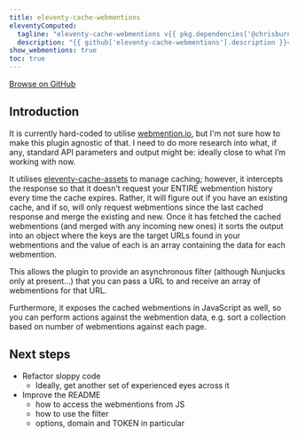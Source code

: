 ```yaml
---
title: eleventy-cache-webmentions
eleventyComputed:
  tagline: "eleventy-cache-webmentions v{{ pkg.dependencies['@chrisburnell/eleventy-cache-webmentions'] | replace('^', '') }}"
  description: "{{ github['eleventy-cache-webmentions'].description }}<br>There are {{ github['eleventy-cache-webmentions']['stargazers_count'] }} star-gazers <a href='https://github.com/chrisburnell/eleventy-cache-webmentions'>on GitHub</a> and it was downloaded {{ npm['eleventy-cache-webmentions']['downloads'] }} times in the last month <a href='https://www.npmjs.com/package/@chrisburnell/eleventy-cache-webmentions'>on npm</a>."
show_webmentions: true
toc: true
---
```


<nav class=" [ navigator ] ">
	<a class=" [ button ] " href="{{ github['eleventy-cache-webmentions']['svn_url'] }}">Browse on GitHub</a>
</nav>

## Introduction

It is currently hard-coded to utilise [webmention.io](https://webmention.io), but I'm not sure how to make this plugin agnostic of that. I need to do more research into what, if any, standard API parameters and output might be: ideally close to what I’m working with now.

It utilises [eleventy-cache-assets](https://www.11ty.dev/docs/plugins/cache/) to manage caching; however, it intercepts the response so that it doesn’t request your ENTIRE webmention history every time the cache expires. Rather, it will figure out if you have an existing cache, and if so, will only request webmentions since the last cached response and merge the existing and new. Once it has fetched the cached webmentions (and merged with any incoming new ones) it sorts the output into an object where the keys are the target URLs found in your webmentions and the value of each is an array containing the data for each webmention.

This allows the plugin to provide an asynchronous filter (although Nunjucks only at present…) that you can pass a URL to and receive an array of webmentions for that URL.

Furthermore, it exposes the cached webmentions in JavaScript as well, so you can perform actions against the webmention data, e.g. sort a collection based on number of webmentions against each page.

## Next steps

- Refactor sloppy code
  - Ideally, get another set of experienced eyes across it
- Improve the README
  - how to access the webmentions from JS
  - how to use the filter
  - options, domain and TOKEN in particular
